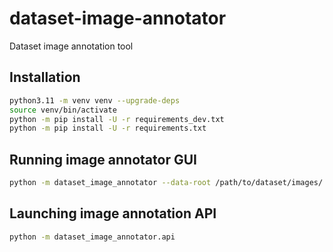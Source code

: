 # dataset-image-annotator
Dataset image annotation tool

## Installation

```bash
python3.11 -m venv venv --upgrade-deps
source venv/bin/activate
python -m pip install -U -r requirements_dev.txt
python -m pip install -U -r requirements.txt
```

## Running image annotator GUI
```bash
python -m dataset_image_annotator --data-root /path/to/dataset/images/
```


## Launching image annotation API
```bash
python -m dataset_image_annotator.api
```
